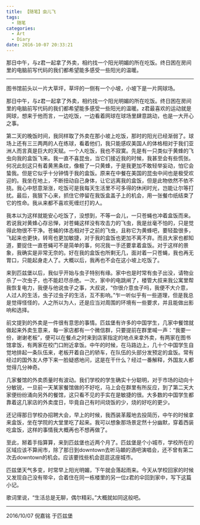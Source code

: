```yaml
---
title: 【随笔】虫儿飞
tags:
  - 随笔
categories:
  - Art
  - Diary
date: 2016-10-07 20:33:21
---
```

那日中午，与z君一起拿了外卖，相约找一个阳光明媚的所在吃饭。终日困在房间里的电脑前写代码的我们都希望能多感受一些阳光的温暖。
<!-- more -->

***
图书馆前头以一片大草坪，草坪的一侧有一个小坡，小坡下是一片网球场。

那日中午，与z君一起拿了外卖，相约找一个阳光明媚的所在吃饭。终日困在房间里的电脑前写代码的我们都希望能多感受一些阳光的温暖。z君最喜欢的运动就是网球，想来于他而言，一边吃饭，一边看着网球在球场里肆意跳动，也是一大开心之事。

第二天的晚饭时间，我同样取了外卖在那小坡上吃饭，那时的阳光已经渐弱了。球场上还有三三两两的人在练球，看着他们，我只能感叹美国人的体格相对于我们亚洲人而言真是巨大的天赋。一个人吃饭，我也不寂寞。先是有一只类似于黄蜂的飞虫向我的盒饭飞来。我一直不喜昆虫，当它们接近我的时候，我甚至会有些慌张。何况此刻这只有着黄黑条纹，像极了一只黄蜂，于是我更加不敢轻举妄动，怕它会蛰我。但是它似乎十分钟情于我的盒饭。原来在中餐在美国的昆虫中间也是极受欢迎的。我坐在地上，不断扭动自己身体，让它远离我的盒饭，但是此物依然不依不挠。我心中怒意渐涨，吃饭可是我每天生活里不可多得的休闲时光，岂能让尔等打扰。最后，我狠下心来，抓住它停留在我饭盒盖子上的机会，用一张餐巾纸结束了它的性命。我从来都不喜欢死缠烂打的人。

我本以为这样就能安心吃饭了，没想到，不等一会儿，一只苍蝇也冲着盒饭而来。若说我对黄蜂心存忌惮，对苍蝇这样没有攻击力的飞虫，我是丝毫不怕的，只是觉得此物很不干净。苍蝇的体态相对于之前的飞虫，且称它为黄蜂吧，要轻盈很多，飞起来也更快，转弯也更加敏捷，对于我的盒饭也更加不离不弃。而且大家也都知道，要捉住一直苍蝇可不是简单的事，何况我一手还要拿着盒饭。对于这样的景象，我确实是非常无奈的。好在我的盒饭也所剩无几，面对着一只苍蝇，我也再无胃口，只能起身走人了。大概以后，我再也不会在这小坡上吃饭了。

来到匹兹堡以后，我似乎开始与虫子特别有缘。家中也是时常有虫子出没，请物业杀了一次虫子，也不能赶尽杀绝。一次，家中的电跳闸了，楼管大叔来我公寓里帮我恢复电力，我便与他说虫子之事，大叔说，“你很介意虫子吗，我便不大介意，人过人的生活，虫子过虫子的生活，互不影响。”乍一听似乎有一些道理，但是我总是觉得怪怪的，人之所以为人，还是应当对周围的环境有一些要求，并且能做出影响和选择。

前文提到的外卖是一件很有意思的事情。匹兹堡有许多的中国学生，几家中餐馆就做起来外卖生意来，每一家店都有一个微信群，只要提前在群里喊一声：“我要一份，谢谢老板”，便可以在餐点之时来到店家指定的地点来拿外卖，有两家在图书馆拿饭，有两家在校门口附近拿饭。中午的时候，在马路边上，几十个中国学生自觉地排起一条队伍来，老板开着自己的轿车，在队伍的头部分发预定的盒饭。常有经过的国外友人停下来一脸疑惑地问，这是在干什么？经过一番解释，外国友人都觉得几分神奇。

几家餐馆的外卖质量时有波动。我们学校的学生确实十分聪明，对于市场的动向十分敏锐，一旦前一天某家餐馆做的不好吃，马上会在群里有所反应，到了第二天大家便纷纷涌向另外的餐馆，这只看不见的手实在是敏捷的很。大多数的中国学生都靠着这几家店的外卖度日，毕竟自己有时间烧饭的少，烧的好吃的更少。

还记得那日学校办招聘大会，早上的时候，我西装革履地去投简历，中午的时候拿来盒饭，坐在学院的大堂里吃了起来。我可以想象那场景定然十分幽默，穿着西装吃盒饭，这样的事情我大概再也不想再做了。

至此，掰着手指算算，来到匹兹堡也近两个月了。匹兹堡是个小城市，学校所在的区域应该不算闹市，除了那日到downtown去听马頔的酒吧演唱会，还不曾有第二次去downtown的机会。应该要找些机会逛逛这座城市。

匹兹堡天气多变，时常早上阳光明媚，下午就会落起雨来。今天从学校回家的时候又发现自己没有带伞，合着住在同一栋楼里的另一位z君的伞回到家中，写下这篇小记。

歌词里说，“生活总是无聊，偶尔精彩。”大概就如同这般吧。


---

2016/10/07
倪嘉铭
于匹兹堡









